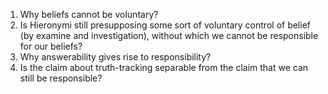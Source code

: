 1. Why beliefs cannot be voluntary?
2. Is Hieronymi still presupposing some sort of voluntary control of belief (by examine and investigation), without which we cannot be responsible for our beliefs?
3. Why answerability gives rise to responsibility?
4. Is the claim about truth-tracking separable from the claim that we can still be responsible?

